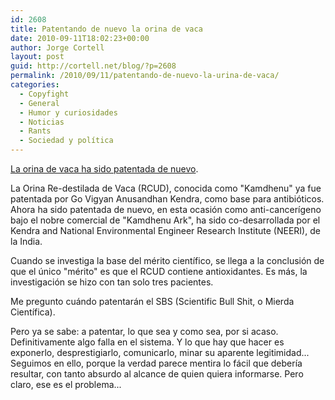 ```yaml
---
id: 2608
title: Patentando de nuevo la orina de vaca
date: 2010-09-11T18:02:23+00:00
author: Jorge Cortell
layout: post
guid: http://cortell.net/blog/?p=2608
permalink: /2010/09/11/patentando-de-nuevo-la-urina-de-vaca/
categories:
  - Copyfight
  - General
  - Humor y curiosidades
  - Noticias
  - Rants
  - Sociedad y polí­tica
---
```

<a title="fuente" href="http://www.avpayurveda.com/general-news/232-us-patent-for-cow-urine.html" target="_blank">La orina de vaca ha sido patentada de nuevo</a>.

La Orina Re-destilada de Vaca (RCUD), conocida como "Kamdhenu" ya fue patentada por Go Vigyan Anusandhan Kendra, como base para antibióticos. Ahora ha sido patentada de nuevo, en esta ocasión como anti-cancerígeno bajo el nobre comercial de "Kamdhenu Ark", ha sido co-desarrollada por el Kendra and National Environmental Engineer Research Institute (NEERI), de la India.

Cuando se investiga la base del mérito científico, se llega a la conclusión de que el único "mérito" es que el RCUD contiene antioxidantes. Es más, la investigación se hizo con tan solo tres pacientes.

Me pregunto cuándo patentarán el SBS (Scientific Bull Shit, o Mierda Científica).

Pero ya se sabe: a patentar, lo que sea y como sea, por si acaso. Definitivamente algo falla en el sistema. Y lo que hay que hacer es exponerlo, desprestigiarlo, comunicarlo, minar su aparente legitimidad... Seguimos en ello, porque la verdad parece mentira lo fácil que debería resultar, con tanto absurdo al alcance de quien quiera informarse. Pero claro, ese es el problema...